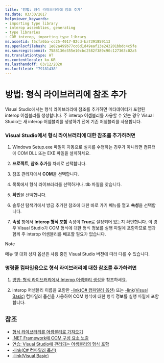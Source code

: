 ```yaml
---
title: '방법: 형식 라이브러리에 참조 추가'
ms.date: 03/30/2017
helpviewer_keywords:
- importing type library
- interop assemblies, generating
- type libraries
- COM interop, importing type library
ms.assetid: f5cfa6ba-cc25-4017-82cd-ba7391859113
ms.openlocfilehash: 1e82a499b77cc6d1d49eaf13e243201bbdc4c5fe
ms.sourcegitcommit: 7588136e355e10cbc2582f389c90c127363c02a5
ms.translationtype: HT
ms.contentlocale: ko-KR
ms.lasthandoff: 03/12/2020
ms.locfileid: "79181438"
---
```

# <a name="how-to-add-references-to-type-libraries"></a>방법: 형식 라이브러리에 참조 추가
Visual Studio에서는 형식 라이브러리에 참조를 추가하면 메타데이터가 포함된 interop 어셈블리를 생성합니다. 주 interop 어셈블리를 사용할 수 있는 경우 Visual Studio는 새 interop 어셈블리를 생성하기 전에 기존 어셈블리를 사용합니다.  
  
### <a name="to-add-a-reference-to-a-type-library-in-visual-studio"></a>Visual Studio에서 형식 라이브러리에 대한 참조를 추가하려면  
  
1. Windows Setup.exe 파일이 자동으로 설치를 수행하는 경우가 아니라면 컴퓨터에 COM DLL 또는 EXE 파일을 설치하세요.  
  
2. **프로젝트**, **참조 추가**를 차례로 선택합니다.  
  
3. 참조 관리자에서 **COM**을 선택합니다.  
  
4. 목록에서 형식 라이브러리를 선택하거나 .tlb 파일을 찾습니다.  
  
5. **확인**을 선택합니다.  
  
6. 솔루션 탐색기에서 방금 추가한 참조에 대한 바로 가기 메뉴를 열고 **속성**을 선택합니다.  
  
7. **속성** 창에서 **Interop 형식 포함** 속성이 **True**로 설정되어 있는지 확인합니다. 이 경우 Visual Studio가 COM 형식에 대한 형식 정보를 실행 파일에 포함하므로 앱과 함께 주 interop 어셈블리를 배포할 필요가 없습니다.  
  
> [!NOTE]
> 메뉴 및 대화 상자 옵션은 사용 중인 Visual Studio 버전에 따라 다를 수 있습니다.  
  
### <a name="to-add-a-reference-to-a-type-library-for-command-line-compilation"></a>명령줄 컴파일용으로 형식 라이브러리에 대한 참조를 추가하려면  
  
1. [방법: 형식 라이브러리에서 Interop 어셈블리 생성](how-to-generate-interop-assemblies-from-type-libraries.md)을 참조하세요.  
  
2. interop 어셈블리 이름을 포함한 [-link(C# 컴파일러 옵션)](../../csharp/language-reference/compiler-options/link-compiler-option.md) 또는 [-link(Visual Basic)](../../visual-basic/reference/command-line-compiler/link.md) 컴파일러 옵션을 사용하여 COM 형식에 대한 형식 정보를 실행 파일에 포함합니다.  
  
## <a name="see-also"></a>참조

- [형식 라이브러리를 어셈블리로 가져오기](importing-a-type-library-as-an-assembly.md)
- [.NET Framework에 COM 구성 요소 노출](exposing-com-components.md)
- [연습: Visual Studio에 관리되는 어셈블리의 형식 포함](../../standard/assembly/embed-types-visual-studio.md)
- [-link(C# 컴파일러 옵션)](../../csharp/language-reference/compiler-options/link-compiler-option.md)
- [-link(Visual Basic)](../../visual-basic/reference/command-line-compiler/link.md)
